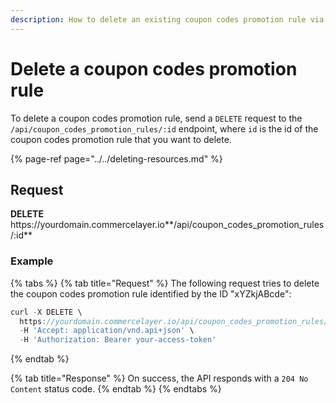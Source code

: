 ```yaml
---
description: How to delete an existing coupon codes promotion rule via API
---
```


# Delete a coupon codes promotion rule

To delete a coupon codes promotion rule, send a `DELETE` request to the `/api/coupon_codes_promotion_rules/:id` endpoint, where `id` is the id of the coupon codes promotion rule that you want to delete.

{% page-ref page="../../deleting-resources.md" %}

## Request

**DELETE** https://<i></i>yourdomain.commercelayer.io**/api/coupon_codes_promotion_rules/:id**

### Example

{% tabs %}
{% tab title="Request" %}
The following request tries to delete the coupon codes promotion rule identified by the ID "xYZkjABcde":

```javascript
curl -X DELETE \
  https://yourdomain.commercelayer.io/api/coupon_codes_promotion_rules/xYZkjABcde \
  -H 'Accept: application/vnd.api+json' \
  -H 'Authorization: Bearer your-access-token'
```
{% endtab %}

{% tab title="Response" %}
On success, the API responds with a `204 No Content` status code.
{% endtab %}
{% endtabs %}


